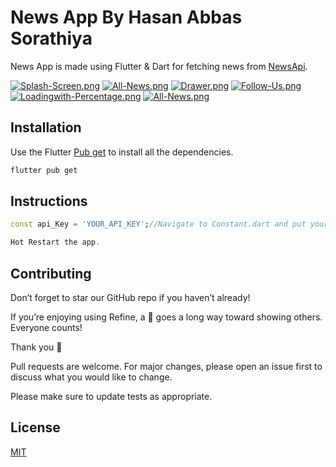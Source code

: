# News App By Hasan Abbas Sorathiya

News App is made using Flutter & Dart for fetching news from [NewsApi](https://newsapi.org/).

[![Splash-Screen.png](https://i.postimg.cc/nrQN99J9/Splash-Screen.png)](https://postimg.cc/XB4sTJXn)
[![All-News.png](https://i.postimg.cc/N0p33wDF/All-News.png)](https://postimg.cc/R3Jptyjx)
[![Drawer.png](https://i.postimg.cc/mDkvR6pw/Drawer.png)](https://postimg.cc/ZBk7xjSB)
[![Follow-Us.png](https://i.postimg.cc/yW4tm61Q/Follow-Us.png)](https://postimg.cc/SYdgqhzC)
[![Loadingwith-Percentage.png](https://i.postimg.cc/Px7BqzBk/Loadingwith-Percentage.png)](https://postimg.cc/R6cPsfSP)
[![All-News.png](https://i.postimg.cc/N0p33wDF/All-News.png)](https://postimg.cc/R3Jptyjx)

## Installation

Use the Flutter [Pub get]() to install all the dependencies.

```bash
flutter pub get
```

## Instructions

```dart
const api_Key = 'YOUR_API_KEY';//Navigate to Constant.dart and put your API key from (https://www.newsapi.org/).

Hot Restart the app.

```

## Contributing

Don’t forget to star our GitHub repo if you haven’t already!

If you’re enjoying using Refine, a 🌟 goes a long way toward showing others. Everyone counts!

Thank you 🙏

Pull requests are welcome. For major changes, please open an issue first to discuss what you would like to change.

Please make sure to update tests as appropriate.

## License
[MIT](https://choosealicense.com/licenses/mit/)
